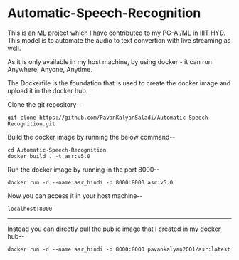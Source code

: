 # Automatic-Speech-Recognition

This is an ML project which I have contributed to my PG-AI/ML in IIIT HYD.	<br/>
This model is to automate the audio to text convertion with live streaming as well.

As it is only available in my host machine, by using docker - it can run Anywhere, Anyone, Anytime.

The Dockerfile is the foundation that is used to create the docker image and upload it in the docker hub.

Clone the git repository--  <br/>
```
git clone https://github.com/PavanKalyanSaladi/Automatic-Speech-Recognition.git
```

Build the docker image by running the below command--  <br/>
```
cd Automatic-Speech-Recognition
docker build . -t asr:v5.0
```

Run the docker image by running in the port 8000--  <br/>
```
docker run -d --name asr_hindi -p 8000:8000 asr:v5.0
```

Now you can access it in your host machine--    <br/>
```
localhost:8000
```

---
Instead you can directly pull the public image that I created in my docker hub--  <br/>
```
docker run -d --name asr_hindi -p 8000:8000 pavankalyan2001/asr:latest
```
